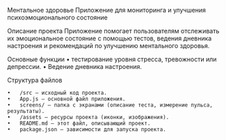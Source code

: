 Ментальное здоровье
Приложение для мониторинга и улучшения психоэмоционального состояние

Описание проекта
Приложение помогает пользователям отслеживать их эмоциональное состояние с помощью тестов, ведения дневника настроения и рекомендаций по улучшению ментального здоровья.

Основные функции
•	тестирование уровня стресса, тревожности или депрессии.
•	Ведение дневника настроения.

Структура файлов

	•	/src — исходный код проекта.
	•	App.js — основной файл приложения.
	•	screens/ — папка с экранами (описание теста, измерение пульса, результаты).
	•	/assets — ресурсы проекта (иконки, изображения).
	•	README.md — этот файл, описывающий проект.
	•	package.json — зависимости для запуска проекта.
